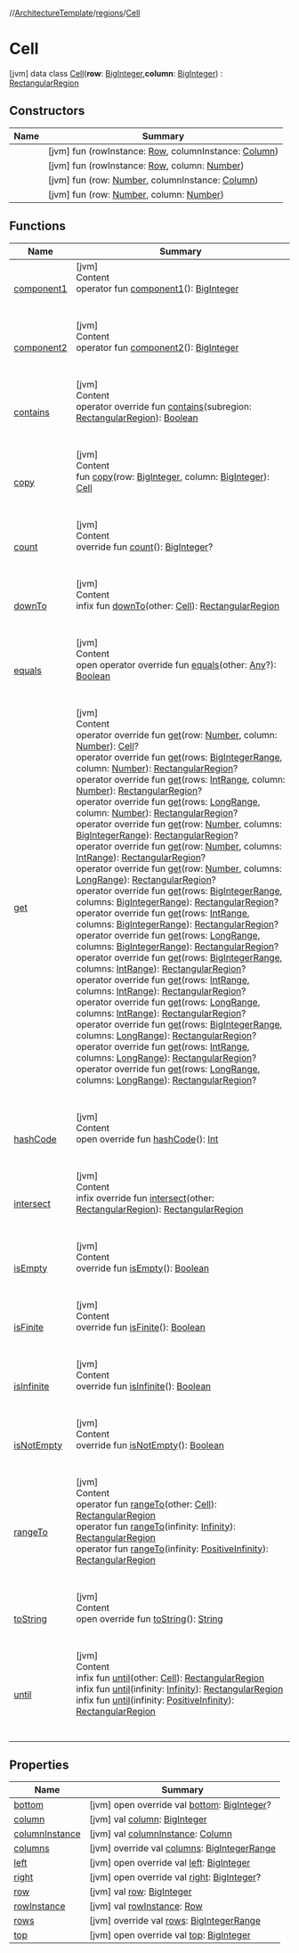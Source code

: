 //[ArchitectureTemplate](../../index.md)/[regions](../index.md)/[Cell](index.md)



# Cell  
 [jvm] data class [Cell](index.md)(**row**: [BigInteger](https://docs.oracle.com/javase/8/docs/api/java/math/BigInteger.html),**column**: [BigInteger](https://docs.oracle.com/javase/8/docs/api/java/math/BigInteger.html)) : [RectangularRegion](../-rectangular-region/index.md)   


## Constructors  
  
|  Name|  Summary| 
|---|---|
| [<init>](-init-.md)|  [jvm] fun [<init>](-init-.md)(rowInstance: [Row](../-row/index.md), columnInstance: [Column](../-column/index.md))   <br>
| [<init>](-init-.md)|  [jvm] fun [<init>](-init-.md)(rowInstance: [Row](../-row/index.md), column: [Number](https://kotlinlang.org/api/latest/jvm/stdlib/kotlin/-number/index.html))   <br>
| [<init>](-init-.md)|  [jvm] fun [<init>](-init-.md)(row: [Number](https://kotlinlang.org/api/latest/jvm/stdlib/kotlin/-number/index.html), columnInstance: [Column](../-column/index.md))   <br>
| [<init>](-init-.md)|  [jvm] fun [<init>](-init-.md)(row: [Number](https://kotlinlang.org/api/latest/jvm/stdlib/kotlin/-number/index.html), column: [Number](https://kotlinlang.org/api/latest/jvm/stdlib/kotlin/-number/index.html))   <br>


## Functions  
  
|  Name|  Summary| 
|---|---|
| [component1](component1.md)| [jvm]  <br>Content  <br>operator fun [component1](component1.md)(): [BigInteger](https://docs.oracle.com/javase/8/docs/api/java/math/BigInteger.html)  <br><br><br>
| [component2](component2.md)| [jvm]  <br>Content  <br>operator fun [component2](component2.md)(): [BigInteger](https://docs.oracle.com/javase/8/docs/api/java/math/BigInteger.html)  <br><br><br>
| [contains](../-rectangular-region/contains.md)| [jvm]  <br>Content  <br>operator override fun [contains](../-rectangular-region/contains.md)(subregion: [RectangularRegion](../-rectangular-region/index.md)): [Boolean](https://kotlinlang.org/api/latest/jvm/stdlib/kotlin/-boolean/index.html)  <br><br><br>
| [copy](copy.md)| [jvm]  <br>Content  <br>fun [copy](copy.md)(row: [BigInteger](https://docs.oracle.com/javase/8/docs/api/java/math/BigInteger.html), column: [BigInteger](https://docs.oracle.com/javase/8/docs/api/java/math/BigInteger.html)): [Cell](index.md)  <br><br><br>
| [count](../-rectangular-region/count.md)| [jvm]  <br>Content  <br>override fun [count](../-rectangular-region/count.md)(): [BigInteger](https://docs.oracle.com/javase/8/docs/api/java/math/BigInteger.html)?  <br><br><br>
| [downTo](down-to.md)| [jvm]  <br>Content  <br>infix fun [downTo](down-to.md)(other: [Cell](index.md)): [RectangularRegion](../-rectangular-region/index.md)  <br><br><br>
| [equals](../-rectangular-region/equals.md)| [jvm]  <br>Content  <br>open operator override fun [equals](../-rectangular-region/equals.md)(other: [Any](https://kotlinlang.org/api/latest/jvm/stdlib/kotlin/-any/index.html)?): [Boolean](https://kotlinlang.org/api/latest/jvm/stdlib/kotlin/-boolean/index.html)  <br><br><br>
| [get](../-rectangular-region/get.md)| [jvm]  <br>Content  <br>operator override fun [get](../-rectangular-region/get.md)(row: [Number](https://kotlinlang.org/api/latest/jvm/stdlib/kotlin/-number/index.html), column: [Number](https://kotlinlang.org/api/latest/jvm/stdlib/kotlin/-number/index.html)): [Cell](index.md)?  <br>operator override fun [get](../-rectangular-region/get.md)(rows: [BigIntegerRange](../../sequences/-big-integer-range/index.md), column: [Number](https://kotlinlang.org/api/latest/jvm/stdlib/kotlin/-number/index.html)): [RectangularRegion](../-rectangular-region/index.md)?  <br>operator override fun [get](../-rectangular-region/get.md)(rows: [IntRange](https://kotlinlang.org/api/latest/jvm/stdlib/kotlin.ranges/-int-range/index.html), column: [Number](https://kotlinlang.org/api/latest/jvm/stdlib/kotlin/-number/index.html)): [RectangularRegion](../-rectangular-region/index.md)?  <br>operator override fun [get](../-rectangular-region/get.md)(rows: [LongRange](https://kotlinlang.org/api/latest/jvm/stdlib/kotlin.ranges/-long-range/index.html), column: [Number](https://kotlinlang.org/api/latest/jvm/stdlib/kotlin/-number/index.html)): [RectangularRegion](../-rectangular-region/index.md)?  <br>operator override fun [get](../-rectangular-region/get.md)(row: [Number](https://kotlinlang.org/api/latest/jvm/stdlib/kotlin/-number/index.html), columns: [BigIntegerRange](../../sequences/-big-integer-range/index.md)): [RectangularRegion](../-rectangular-region/index.md)?  <br>operator override fun [get](../-rectangular-region/get.md)(row: [Number](https://kotlinlang.org/api/latest/jvm/stdlib/kotlin/-number/index.html), columns: [IntRange](https://kotlinlang.org/api/latest/jvm/stdlib/kotlin.ranges/-int-range/index.html)): [RectangularRegion](../-rectangular-region/index.md)?  <br>operator override fun [get](../-rectangular-region/get.md)(row: [Number](https://kotlinlang.org/api/latest/jvm/stdlib/kotlin/-number/index.html), columns: [LongRange](https://kotlinlang.org/api/latest/jvm/stdlib/kotlin.ranges/-long-range/index.html)): [RectangularRegion](../-rectangular-region/index.md)?  <br>operator override fun [get](../-rectangular-region/get.md)(rows: [BigIntegerRange](../../sequences/-big-integer-range/index.md), columns: [BigIntegerRange](../../sequences/-big-integer-range/index.md)): [RectangularRegion](../-rectangular-region/index.md)?  <br>operator override fun [get](../-rectangular-region/get.md)(rows: [IntRange](https://kotlinlang.org/api/latest/jvm/stdlib/kotlin.ranges/-int-range/index.html), columns: [BigIntegerRange](../../sequences/-big-integer-range/index.md)): [RectangularRegion](../-rectangular-region/index.md)?  <br>operator override fun [get](../-rectangular-region/get.md)(rows: [LongRange](https://kotlinlang.org/api/latest/jvm/stdlib/kotlin.ranges/-long-range/index.html), columns: [BigIntegerRange](../../sequences/-big-integer-range/index.md)): [RectangularRegion](../-rectangular-region/index.md)?  <br>operator override fun [get](../-rectangular-region/get.md)(rows: [BigIntegerRange](../../sequences/-big-integer-range/index.md), columns: [IntRange](https://kotlinlang.org/api/latest/jvm/stdlib/kotlin.ranges/-int-range/index.html)): [RectangularRegion](../-rectangular-region/index.md)?  <br>operator override fun [get](../-rectangular-region/get.md)(rows: [IntRange](https://kotlinlang.org/api/latest/jvm/stdlib/kotlin.ranges/-int-range/index.html), columns: [IntRange](https://kotlinlang.org/api/latest/jvm/stdlib/kotlin.ranges/-int-range/index.html)): [RectangularRegion](../-rectangular-region/index.md)?  <br>operator override fun [get](../-rectangular-region/get.md)(rows: [LongRange](https://kotlinlang.org/api/latest/jvm/stdlib/kotlin.ranges/-long-range/index.html), columns: [IntRange](https://kotlinlang.org/api/latest/jvm/stdlib/kotlin.ranges/-int-range/index.html)): [RectangularRegion](../-rectangular-region/index.md)?  <br>operator override fun [get](../-rectangular-region/get.md)(rows: [BigIntegerRange](../../sequences/-big-integer-range/index.md), columns: [LongRange](https://kotlinlang.org/api/latest/jvm/stdlib/kotlin.ranges/-long-range/index.html)): [RectangularRegion](../-rectangular-region/index.md)?  <br>operator override fun [get](../-rectangular-region/get.md)(rows: [IntRange](https://kotlinlang.org/api/latest/jvm/stdlib/kotlin.ranges/-int-range/index.html), columns: [LongRange](https://kotlinlang.org/api/latest/jvm/stdlib/kotlin.ranges/-long-range/index.html)): [RectangularRegion](../-rectangular-region/index.md)?  <br>operator override fun [get](../-rectangular-region/get.md)(rows: [LongRange](https://kotlinlang.org/api/latest/jvm/stdlib/kotlin.ranges/-long-range/index.html), columns: [LongRange](https://kotlinlang.org/api/latest/jvm/stdlib/kotlin.ranges/-long-range/index.html)): [RectangularRegion](../-rectangular-region/index.md)?  <br><br><br>
| [hashCode](../-rectangular-region/hash-code.md)| [jvm]  <br>Content  <br>open override fun [hashCode](../-rectangular-region/hash-code.md)(): [Int](https://kotlinlang.org/api/latest/jvm/stdlib/kotlin/-int/index.html)  <br><br><br>
| [intersect](../-rectangular-region/intersect.md)| [jvm]  <br>Content  <br>infix override fun [intersect](../-rectangular-region/intersect.md)(other: [RectangularRegion](../-rectangular-region/index.md)): [RectangularRegion](../-rectangular-region/index.md)  <br><br><br>
| [isEmpty](../-rectangular-region/is-empty.md)| [jvm]  <br>Content  <br>override fun [isEmpty](../-rectangular-region/is-empty.md)(): [Boolean](https://kotlinlang.org/api/latest/jvm/stdlib/kotlin/-boolean/index.html)  <br><br><br>
| [isFinite](../-rectangular-region/is-finite.md)| [jvm]  <br>Content  <br>override fun [isFinite](../-rectangular-region/is-finite.md)(): [Boolean](https://kotlinlang.org/api/latest/jvm/stdlib/kotlin/-boolean/index.html)  <br><br><br>
| [isInfinite](../-rectangular-region/is-infinite.md)| [jvm]  <br>Content  <br>override fun [isInfinite](../-rectangular-region/is-infinite.md)(): [Boolean](https://kotlinlang.org/api/latest/jvm/stdlib/kotlin/-boolean/index.html)  <br><br><br>
| [isNotEmpty](../-rectangular-region/is-not-empty.md)| [jvm]  <br>Content  <br>override fun [isNotEmpty](../-rectangular-region/is-not-empty.md)(): [Boolean](https://kotlinlang.org/api/latest/jvm/stdlib/kotlin/-boolean/index.html)  <br><br><br>
| [rangeTo](range-to.md)| [jvm]  <br>Content  <br>operator fun [rangeTo](range-to.md)(other: [Cell](index.md)): [RectangularRegion](../-rectangular-region/index.md)  <br>operator fun [rangeTo](range-to.md)(infinity: [Infinity](../../extensions/-infinity/index.md)): [RectangularRegion](../-rectangular-region/index.md)  <br>operator fun [rangeTo](range-to.md)(infinity: [PositiveInfinity](../../extensions/-positive-infinity/index.md)): [RectangularRegion](../-rectangular-region/index.md)  <br><br><br>
| [toString](../-rectangular-region/to-string.md)| [jvm]  <br>Content  <br>open override fun [toString](../-rectangular-region/to-string.md)(): [String](https://kotlinlang.org/api/latest/jvm/stdlib/kotlin/-string/index.html)  <br><br><br>
| [until](until.md)| [jvm]  <br>Content  <br>infix fun [until](until.md)(other: [Cell](index.md)): [RectangularRegion](../-rectangular-region/index.md)  <br>infix fun [until](until.md)(infinity: [Infinity](../../extensions/-infinity/index.md)): [RectangularRegion](../-rectangular-region/index.md)  <br>infix fun [until](until.md)(infinity: [PositiveInfinity](../../extensions/-positive-infinity/index.md)): [RectangularRegion](../-rectangular-region/index.md)  <br><br><br>


## Properties  
  
|  Name|  Summary| 
|---|---|
| [bottom](index.md#regions/Cell/bottom/#/PointingToDeclaration/)|  [jvm] open override val [bottom](index.md#regions/Cell/bottom/#/PointingToDeclaration/): [BigInteger](https://docs.oracle.com/javase/8/docs/api/java/math/BigInteger.html)?   <br>
| [column](index.md#regions/Cell/column/#/PointingToDeclaration/)|  [jvm] val [column](index.md#regions/Cell/column/#/PointingToDeclaration/): [BigInteger](https://docs.oracle.com/javase/8/docs/api/java/math/BigInteger.html)   <br>
| [columnInstance](index.md#regions/Cell/columnInstance/#/PointingToDeclaration/)|  [jvm] val [columnInstance](index.md#regions/Cell/columnInstance/#/PointingToDeclaration/): [Column](../-column/index.md)   <br>
| [columns](index.md#regions/Cell/columns/#/PointingToDeclaration/)|  [jvm] override val [columns](index.md#regions/Cell/columns/#/PointingToDeclaration/): [BigIntegerRange](../../sequences/-big-integer-range/index.md)   <br>
| [left](index.md#regions/Cell/left/#/PointingToDeclaration/)|  [jvm] open override val [left](index.md#regions/Cell/left/#/PointingToDeclaration/): [BigInteger](https://docs.oracle.com/javase/8/docs/api/java/math/BigInteger.html)   <br>
| [right](index.md#regions/Cell/right/#/PointingToDeclaration/)|  [jvm] open override val [right](index.md#regions/Cell/right/#/PointingToDeclaration/): [BigInteger](https://docs.oracle.com/javase/8/docs/api/java/math/BigInteger.html)?   <br>
| [row](index.md#regions/Cell/row/#/PointingToDeclaration/)|  [jvm] val [row](index.md#regions/Cell/row/#/PointingToDeclaration/): [BigInteger](https://docs.oracle.com/javase/8/docs/api/java/math/BigInteger.html)   <br>
| [rowInstance](index.md#regions/Cell/rowInstance/#/PointingToDeclaration/)|  [jvm] val [rowInstance](index.md#regions/Cell/rowInstance/#/PointingToDeclaration/): [Row](../-row/index.md)   <br>
| [rows](index.md#regions/Cell/rows/#/PointingToDeclaration/)|  [jvm] override val [rows](index.md#regions/Cell/rows/#/PointingToDeclaration/): [BigIntegerRange](../../sequences/-big-integer-range/index.md)   <br>
| [top](index.md#regions/Cell/top/#/PointingToDeclaration/)|  [jvm] open override val [top](index.md#regions/Cell/top/#/PointingToDeclaration/): [BigInteger](https://docs.oracle.com/javase/8/docs/api/java/math/BigInteger.html)   <br>


